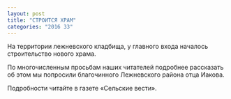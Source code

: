 ```yaml
---
layout: post
title: "СТРОИТСЯ ХРАМ"
categories: "2016 33"
---
```


На территории лежневского кладбища, у главного входа началось строительство нового храма.

По многочисленным просьбам наших читателей подробнее рассказать об этом мы попросили благочинного Лежневского района отца Иакова.



Подробности читайте в газете «Сельские вести».


